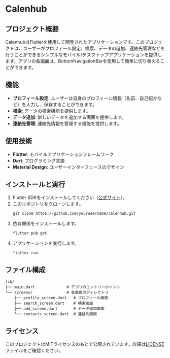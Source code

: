 
# Calenhub

## プロジェクト概要

CalenhubはFlutterを使用して開発されたアプリケーションです。このプロジェクトは、ユーザーがプロフィール設定、検索、データの追加、連絡先管理などを行うことができるシンプルなモバイル/デスクトップアプリケーションを提供します。アプリの各画面は、BottomNavigationBarを使用して簡単に切り替えることができます。

## 機能

- **プロフィール設定**: ユーザーは自身のプロフィール情報（名前、自己紹介など）を入力し、保存することができます。
- **検索**: データの検索機能を提供します。
- **データ追加**: 新しいデータを追加する画面を提供します。
- **連絡先管理**: 連絡先情報を管理する機能を提供します。

## 使用技術

- **Flutter**: モバイルアプリケーションフレームワーク
- **Dart**: プログラミング言語
- **Material Design**: ユーザーインターフェースのデザイン

## インストールと実行

1. Flutter SDKをインストールしてください（[公式サイト](https://flutter.dev/docs/get-started/install)）。
2. このリポジトリをクローンします。
   ```
   git clone https://github.com/yourusername/calenhub.git
   ```
3. 依存関係をインストールします。
   ```
   flutter pub get
   ```
4. アプリケーションを実行します。
   ```
   flutter run
   ```

## ファイル構成

```
lib/
├── main.dart              # アプリのエントリーポイント
└── screens/               # 各画面のディレクトリ
    ├── profile_screen.dart   # プロフィール画面
    ├── search_screen.dart    # 検索画面
    ├── add_screen.dart       # データ追加画面
    └── contacts_screen.dart  # 連絡先画面
```

## ライセンス

このプロジェクトはMITライセンスのもとで公開されています。詳細は[LICENSE](LICENSE)ファイルをご確認ください。
